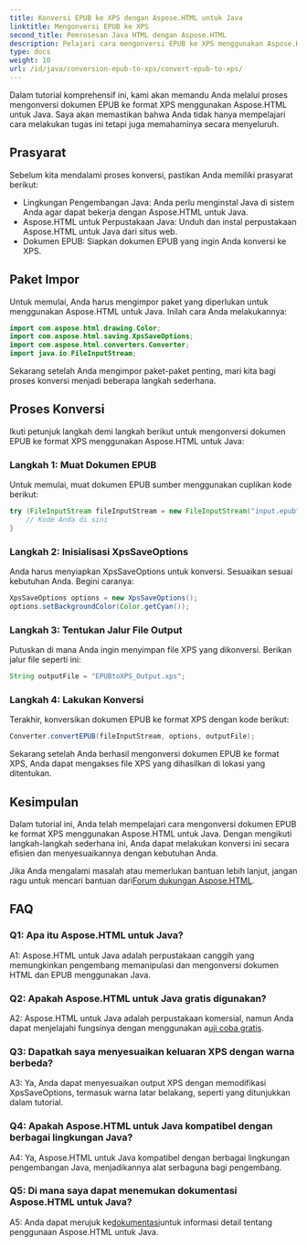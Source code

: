 ```yaml
---
title: Konversi EPUB ke XPS dengan Aspose.HTML untuk Java
linktitle: Mengonversi EPUB ke XPS
second_title: Pemrosesan Java HTML dengan Aspose.HTML
description: Pelajari cara mengonversi EPUB ke XPS menggunakan Aspose.HTML untuk Java. Panduan langkah demi langkah dengan contoh kode. Jelajahi kemampuan Aspose.HTML.
type: docs
weight: 10
url: /id/java/conversion-epub-to-xps/convert-epub-to-xps/
---
```

Dalam tutorial komprehensif ini, kami akan memandu Anda melalui proses mengonversi dokumen EPUB ke format XPS menggunakan Aspose.HTML untuk Java. Saya akan memastikan bahwa Anda tidak hanya mempelajari cara melakukan tugas ini tetapi juga memahaminya secara menyeluruh. 

## Prasyarat

Sebelum kita mendalami proses konversi, pastikan Anda memiliki prasyarat berikut:

- Lingkungan Pengembangan Java: Anda perlu menginstal Java di sistem Anda agar dapat bekerja dengan Aspose.HTML untuk Java.
- Aspose.HTML untuk Perpustakaan Java: Unduh dan instal perpustakaan Aspose.HTML untuk Java dari situs web.
- Dokumen EPUB: Siapkan dokumen EPUB yang ingin Anda konversi ke XPS.

## Paket Impor

Untuk memulai, Anda harus mengimpor paket yang diperlukan untuk menggunakan Aspose.HTML untuk Java. Inilah cara Anda melakukannya:

```java
import com.aspose.html.drawing.Color;
import com.aspose.html.saving.XpsSaveOptions;
import com.aspose.html.converters.Converter;
import java.io.FileInputStream;
```

Sekarang setelah Anda mengimpor paket-paket penting, mari kita bagi proses konversi menjadi beberapa langkah sederhana.

## Proses Konversi

Ikuti petunjuk langkah demi langkah berikut untuk mengonversi dokumen EPUB ke format XPS menggunakan Aspose.HTML untuk Java:

### Langkah 1: Muat Dokumen EPUB

Untuk memulai, muat dokumen EPUB sumber menggunakan cuplikan kode berikut:

```java
try (FileInputStream fileInputStream = new FileInputStream("input.epub")) {
    // Kode Anda di sini
}
```

### Langkah 2: Inisialisasi XpsSaveOptions

Anda harus menyiapkan XpsSaveOptions untuk konversi. Sesuaikan sesuai kebutuhan Anda. Begini caranya:

```java
XpsSaveOptions options = new XpsSaveOptions();
options.setBackgroundColor(Color.getCyan());
```

### Langkah 3: Tentukan Jalur File Output

Putuskan di mana Anda ingin menyimpan file XPS yang dikonversi. Berikan jalur file seperti ini:

```java
String outputFile = "EPUBtoXPS_Output.xps";
```

### Langkah 4: Lakukan Konversi

Terakhir, konversikan dokumen EPUB ke format XPS dengan kode berikut:

```java
Converter.convertEPUB(fileInputStream, options, outputFile);
```

Sekarang setelah Anda berhasil mengonversi dokumen EPUB ke format XPS, Anda dapat mengakses file XPS yang dihasilkan di lokasi yang ditentukan.

## Kesimpulan

Dalam tutorial ini, Anda telah mempelajari cara mengonversi dokumen EPUB ke format XPS menggunakan Aspose.HTML untuk Java. Dengan mengikuti langkah-langkah sederhana ini, Anda dapat melakukan konversi ini secara efisien dan menyesuaikannya dengan kebutuhan Anda.

 Jika Anda mengalami masalah atau memerlukan bantuan lebih lanjut, jangan ragu untuk mencari bantuan dari[Forum dukungan Aspose.HTML](https://forum.aspose.com/).

## FAQ

### Q1: Apa itu Aspose.HTML untuk Java?

A1: Aspose.HTML untuk Java adalah perpustakaan canggih yang memungkinkan pengembang memanipulasi dan mengonversi dokumen HTML dan EPUB menggunakan Java.

### Q2: Apakah Aspose.HTML untuk Java gratis digunakan?

 A2: Aspose.HTML untuk Java adalah perpustakaan komersial, namun Anda dapat menjelajahi fungsinya dengan menggunakan a[uji coba gratis](https://releases.aspose.com/).

### Q3: Dapatkah saya menyesuaikan keluaran XPS dengan warna berbeda?

A3: Ya, Anda dapat menyesuaikan output XPS dengan memodifikasi XpsSaveOptions, termasuk warna latar belakang, seperti yang ditunjukkan dalam tutorial.

### Q4: Apakah Aspose.HTML untuk Java kompatibel dengan berbagai lingkungan Java?

A4: Ya, Aspose.HTML untuk Java kompatibel dengan berbagai lingkungan pengembangan Java, menjadikannya alat serbaguna bagi pengembang.

### Q5: Di mana saya dapat menemukan dokumentasi Aspose.HTML untuk Java?

 A5: Anda dapat merujuk ke[dokumentasi](https://reference.aspose.com/html/java/)untuk informasi detail tentang penggunaan Aspose.HTML untuk Java.